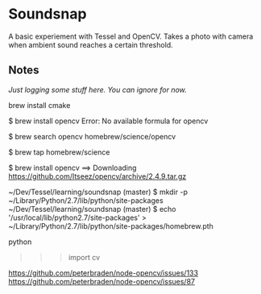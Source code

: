 Soundsnap
=========

A basic experiement with Tessel and OpenCV. Takes a photo with camera when ambient sound reaches a certain threshold. 


Notes
-----

_Just logging some stuff here. You can ignore for now._

brew install cmake

$ brew install opencv
Error: No available formula for opencv 

$ brew search opencv
homebrew/science/opencv

$ brew tap homebrew/science

$ brew install opencv
==> Downloading https://github.com/Itseez/opencv/archive/2.4.9.tar.gz

~/Dev/Tessel/learning/soundsnap (master) $ mkdir -p ~/Library/Python/2.7/lib/python/site-packages
~/Dev/Tessel/learning/soundsnap (master) $ echo '/usr/local/lib/python2.7/site-packages' > ~/Library/Python/2.7/lib/python/site-packages/homebrew.pth

python
>>> import cv

https://github.com/peterbraden/node-opencv/issues/133
https://github.com/peterbraden/node-opencv/issues/87
